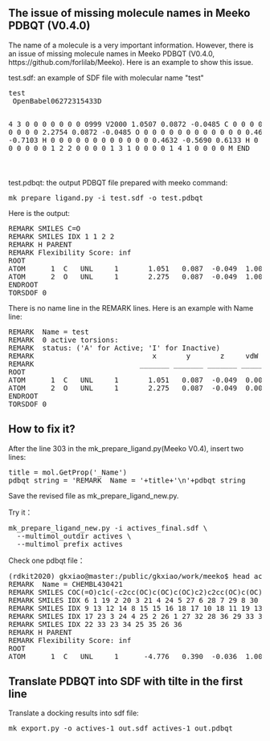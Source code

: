 <h2>The issue of missing molecule names in Meeko PDBQT (V0.4.0)</h2>
<p>The name of a molecule is a very important information. However, there is an issue of missing molecule names in Meeko PDBQT (V0.4.0, https://github.com/forlilab/Meeko). Here is an example to show this issue.</p>
<p>test.sdf:  an example of SDF file with molecular name "test"</p>
<pre line="1" lang="python">
test
 OpenBabel06272315433D

  4  3  0  0  0  0  0  0  0  0999 V2000
    1.0507    0.0872   -0.0485 C   0  0  0  0  0  0  0  0  0  0  0  0
    2.2754    0.0872   -0.0485 O   0  0  0  0  0  0  0  0  0  0  0  0
    0.4632    0.7434   -0.7103 H   0  0  0  0  0  0  0  0  0  0  0  0
    0.4632   -0.5690    0.6133 H   0  0  0  0  0  0  0  0  0  0  0  0
  1  2  2  0  0  0  0
  1  3  1  0  0  0  0
  1  4  1  0  0  0  0
M  END
$$$$
</pre>
<p>test.pdbqt: the output PDBQT file prepared with meeko command:</p>
<pre line="1" lang="python">
mk_prepare_ligand.py -i test.sdf -o test.pdbqt
</pre>
<p>Here is the output:</p>
<pre line="1" lang="python">
REMARK SMILES C=O
REMARK SMILES IDX 1 1 2 2
REMARK H PARENT
REMARK Flexibility Score: inf
ROOT
ATOM      1  C   UNL     1       1.051   0.087  -0.049  1.00  0.00     0.307 C
ATOM      2  O   UNL     1       2.275   0.087  -0.049  1.00  0.00    -0.307 OA
ENDROOT
TORSDOF 0
</pre>
<p>There is no name line in the REMARK lines. Here is an example with Name line:</p>
<pre line="1" lang="python">
REMARK  Name = test
REMARK  0 active torsions:
REMARK  status: ('A' for Active; 'I' for Inactive)
REMARK                            x       y       z     vdW  Elec       q    Type
REMARK                         _______ _______ _______ _____ _____    ______ ____
ROOT
ATOM      1  C   UNL     1       1.051   0.087  -0.049  0.00  0.00    +0.000 C
ATOM      2  O   UNL     1       2.275   0.087  -0.049  0.00  0.00    +0.000 OA
ENDROOT
TORSDOF 0
</pre>
<h2>How to fix it?</h2>
<p>After the line 303 in the mk_prepare_ligand.py(Meeko V0.4), insert two lines:</p>
<pre line="1" lang="python">
title = mol.GetProp('_Name')
pdbqt_string = 'REMARK  Name = '+title+'\n'+pdbqt_string
</pre>
<p>Save the revised file as mk_prepare_ligand_new.py.</p>
<p>Try it：</p>
<pre line="1" lang="python">
mk_prepare_ligand_new.py -i actives_final.sdf \
  --multimol_outdir actives \
  --multimol_prefix actives
</pre>
<p>Check one pdbqt file：</p>
<pre line="1" lang="python">
(rdkit2020) gkxiao@master:/public/gkxiao/work/meeko$ head actives/actives-1.pdbqt
REMARK  Name = CHEMBL430421
REMARK SMILES COC(=O)c1c(-c2cc(OC)c(OC)c(OC)c2)c2cc(OC)c(OC)cc2c(=O)n1C1CCCC1
REMARK SMILES IDX 6 1 19 2 20 3 21 4 24 5 27 6 28 7 29 8 30 9 31 10 5 11 7 12
REMARK SMILES IDX 9 13 12 14 8 15 15 16 18 17 10 18 11 19 13 20 14 21 16 22
REMARK SMILES IDX 17 23 3 24 4 25 2 26 1 27 32 28 36 29 33 30 35 31 34 32
REMARK SMILES IDX 22 33 23 34 25 35 26 36
REMARK H PARENT
REMARK Flexibility Score: inf
ROOT
ATOM      1  C   UNL     1      -4.776   0.390  -0.036  1.00  0.00     0.021 A
</pre>
<h2>Translate PDBQT into SDF with tilte in the first line</h2>
<p>Translate a docking results into sdf file:</p>
<pre line="1" lang="python">
mk_export.py -o actives-1_out.sdf actives-1_out.pdbqt
</pre>

